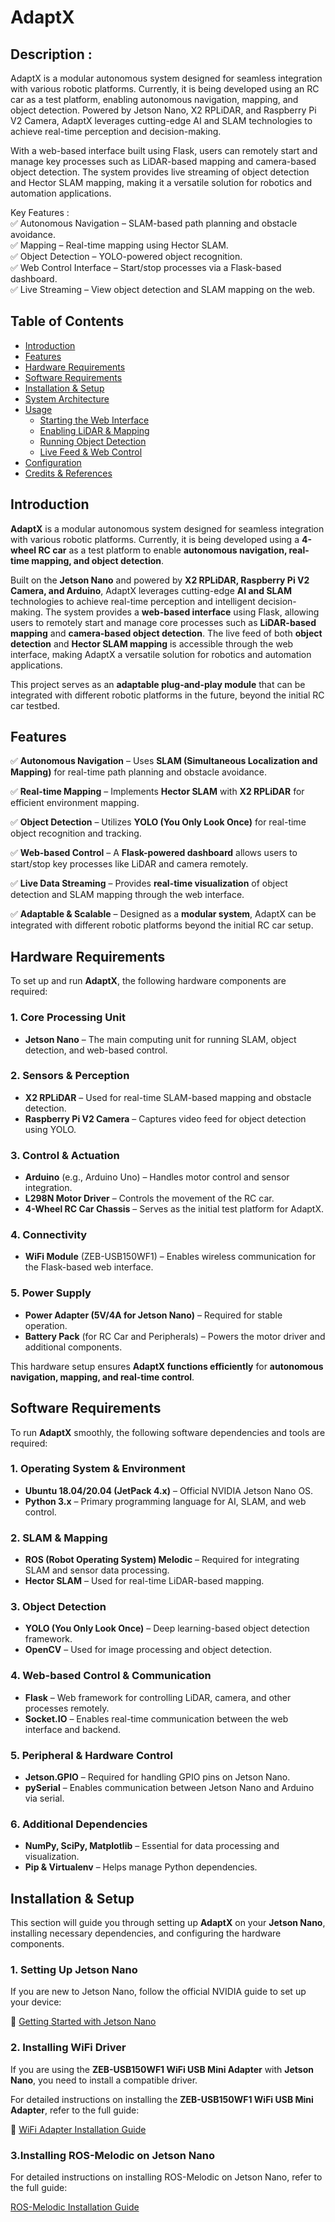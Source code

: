 # AdaptX

## Description :

AdaptX is a modular autonomous system designed for seamless integration with various robotic platforms. Currently, it is being developed using an RC car as a test platform, enabling autonomous navigation, mapping, and object detection. Powered by Jetson Nano, X2 RPLiDAR, and Raspberry Pi V2 Camera, AdaptX leverages cutting-edge AI and SLAM technologies to achieve real-time perception and decision-making.

With a web-based interface built using Flask, users can remotely start and manage key processes such as LiDAR-based mapping and camera-based object detection. The system provides live streaming of object detection and Hector SLAM mapping, making it a versatile solution for robotics and automation applications.

Key Features :<br> 
✅ Autonomous Navigation – SLAM-based path planning and obstacle avoidance.<br>
✅ Mapping – Real-time mapping using Hector SLAM.<br>
✅ Object Detection – YOLO-powered object recognition.<br>
✅ Web Control Interface – Start/stop processes via a Flask-based dashboard.<br>
✅ Live Streaming – View object detection and SLAM mapping on the web.


## Table of Contents
- [Introduction](#introduction)
- [Features](#features)
- [Hardware Requirements](#hardware-requirements)
- [Software Requirements](#software-requirements)
- [Installation & Setup](#installation--setup)
- [System Architecture](#system-architecture)
- [Usage](#usage)
  - [Starting the Web Interface](#starting-the-web-interface)
  - [Enabling LiDAR & Mapping](#enabling-lidar--mapping)
  - [Running Object Detection](#running-object-detection)
  - [Live Feed & Web Control](#live-feed--web-control)
- [Configuration](#configuration)
- [Credits & References](#credits--references)


## Introduction

**AdaptX** is a modular autonomous system designed for seamless integration with various robotic platforms. Currently, it is being developed using a **4-wheel RC car** as a test platform to enable **autonomous navigation, real-time mapping, and object detection**.

Built on the **Jetson Nano** and powered by **X2 RPLiDAR, Raspberry Pi V2 Camera, and Arduino**, AdaptX leverages cutting-edge **AI and SLAM** technologies to achieve real-time perception and intelligent decision-making. The system provides a **web-based interface** using Flask, allowing users to remotely start and manage core processes such as **LiDAR-based mapping** and **camera-based object detection**. The live feed of both **object detection** and **Hector SLAM mapping** is accessible through the web interface, making AdaptX a versatile solution for robotics and automation applications.

This project serves as an **adaptable plug-and-play module** that can be integrated with different robotic platforms in the future, beyond the initial RC car testbed.

## Features

✅ **Autonomous Navigation** – Uses **SLAM (Simultaneous Localization and Mapping)** for real-time path planning and obstacle avoidance.  

✅ **Real-time Mapping** – Implements **Hector SLAM** with **X2 RPLiDAR** for efficient environment mapping.  

✅ **Object Detection** – Utilizes **YOLO (You Only Look Once)** for real-time object recognition and tracking.  

✅ **Web-based Control** – A **Flask-powered dashboard** allows users to start/stop key processes like LiDAR and camera remotely.  

✅ **Live Data Streaming** – Provides **real-time visualization** of object detection and SLAM mapping through the web interface.  

✅ **Adaptable & Scalable** – Designed as a **modular system**, AdaptX can be integrated with different robotic platforms beyond the initial RC car setup.  

## Hardware Requirements  

To set up and run **AdaptX**, the following hardware components are required:  

### **1. Core Processing Unit**  
- **Jetson Nano** – The main computing unit for running SLAM, object detection, and web-based control.  

### **2. Sensors & Perception**  
- **X2 RPLiDAR** – Used for real-time SLAM-based mapping and obstacle detection.  
- **Raspberry Pi V2 Camera** – Captures video feed for object detection using YOLO.  

### **3. Control & Actuation**  
- **Arduino** (e.g., Arduino Uno) – Handles motor control and sensor integration.  
- **L298N Motor Driver** – Controls the movement of the RC car.  
- **4-Wheel RC Car Chassis** – Serves as the initial test platform for AdaptX.  

### **4. Connectivity**  
- **WiFi Module** (ZEB-USB150WF1) – Enables wireless communication for the Flask-based web interface.  

### **5. Power Supply**  
- **Power Adapter (5V/4A for Jetson Nano)** – Required for stable operation.  
- **Battery Pack** (for RC Car and Peripherals) – Powers the motor driver and additional components.  

This hardware setup ensures **AdaptX functions efficiently** for **autonomous navigation, mapping, and real-time control**.  

## Software Requirements  

To run **AdaptX** smoothly, the following software dependencies and tools are required:  

### **1. Operating System & Environment**  
- **Ubuntu 18.04/20.04 (JetPack 4.x)** – Official NVIDIA Jetson Nano OS.  
- **Python 3.x** – Primary programming language for AI, SLAM, and web control.  

### **2. SLAM & Mapping**  
- **ROS (Robot Operating System) Melodic** – Required for integrating SLAM and sensor data processing.  
- **Hector SLAM** – Used for real-time LiDAR-based mapping.  

### **3. Object Detection**  
- **YOLO (You Only Look Once)** – Deep learning-based object detection framework.  
- **OpenCV** – Used for image processing and object detection.  

### **4. Web-based Control & Communication**  
- **Flask** – Web framework for controlling LiDAR, camera, and other processes remotely.  
- **Socket.IO** – Enables real-time communication between the web interface and backend.  

### **5. Peripheral & Hardware Control**  
- **Jetson.GPIO** – Required for handling GPIO pins on Jetson Nano.  
- **pySerial** – Enables communication between Jetson Nano and Arduino via serial.  

### **6. Additional Dependencies**  
- **NumPy, SciPy, Matplotlib** – Essential for data processing and visualization.  
- **Pip & Virtualenv** – Helps manage Python dependencies.

## Installation & Setup  

This section will guide you through setting up **AdaptX** on your **Jetson Nano**, installing necessary dependencies, and configuring the hardware components.  

### **1. Setting Up Jetson Nano**  
If you are new to Jetson Nano, follow the official NVIDIA guide to set up your device:  

🔗 [Getting Started with Jetson Nano](https://developer.nvidia.com/embedded/learn/get-started-jetson-nano-devkit)

### **2. Installing WiFi Driver**  

If you are using the **ZEB-USB150WF1 WiFi USB Mini Adapter** with **Jetson Nano**, you need to install a compatible driver.

For detailed instructions on installing the **ZEB-USB150WF1 WiFi USB Mini Adapter**, refer to the full guide:  

🔗 [WiFi Adapter Installation Guide](./WifiAdapter.md)

### **3.Installing ROS-Melodic on Jetson Nano**

For detailed instructions on installing ROS-Melodic on Jetson Nano, refer to the full guide:

[ROS-Melodic Installation Guide](ROS-Melodic.md)







 



